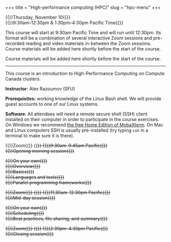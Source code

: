 +++
title = "High-performance computing (HPC)"
slug = "hpc-menu"
+++

{{<cor>}}Thursday, November 10{{</cor>}}\
{{<cgr>}}9:30am–12:30pm & 1:30pm–4:30pm Pacific Time{{</cgr>}}

This course will start at 9:30am Pacific Time and will run until 12:30pm. Its format will be a combination of
several interactive Zoom sessions and pre-recorded reading and video materials in-between the Zoom sessions. Course
materials will be added here shortly before the start of the course.

Course materials will be added here shortly before the start of the course.

---

This course is an introduction to High-Performance Computing on Compute Canada clusters.

<!-- Please download a [ZIP file](https://owncloud.westgrid.ca/index.php/s/VCD8Pogqmk7eS16/download) with all slides (single -->
<!-- PDF combining all chapters) and sample codes. -->

**Instructor**: Alex Razoumov (SFU)

**Prerequisites:** working knowledge of the Linux Bash shell. We will provide guest accounts to one of our Linux systems.

**Software**: All attendees will need a remote secure shell (SSH) client installed on their computer in order to
participate in the course exercises. On Windows we recommend
[the free Home Edition of MobaXterm](https://mobaxterm.mobatek.net/download.html). On Mac and Linux computers SSH is
usually pre-installed (try typing `ssh` in a terminal to make sure it is there).

{{<cor>}}Zoom{{</cor>}} {{<s>}} {{<cgr>}}9:30am-9:45am Pacific{{</cgr>}} \
{{<nolinktitle>}}Opening morning session{{</nolinktitle>}}
<!-- {{<linktitle url="../hpc1" text="Opening morning session">}} -->

{{<cbr>}}On your own{{</cbr>}} \
{{<nolinktitle>}}Overview{{</nolinktitle>}} \
{{<nolinktitle>}}Basics{{</nolinktitle>}} \
{{<nolinktitle>}}Languages and tools{{</nolinktitle>}} \
{{<nolinktitle>}}Parallel programming frameworks{{</nolinktitle>}}
<!-- {{<linktitle url="../hpc/hpc-01-overview" text="Overview (20 min)">}} \ -->
<!-- {{<linktitle url="../hpc/hpc-02-basics" text="Basics (28 min)">}} \ -->
<!-- {{<linktitle url="../hpc/hpc-03-languages" text="Languages and tools (61 min)">}} -->
<!-- {{<linktitle url="../hpc/hpc-03b-parallel" text="Parallel programming frameworks (61 min)">}} -->

{{<cor>}}Zoom{{</cor>}} {{<s>}} {{<cgr>}}11:30am-12:30pm Pacific{{</cgr>}} \
{{<nolinktitle>}}Mid-day session{{</nolinktitle>}}
<!-- {{<linktitle url="../hpc2" text="Mid-day session">}} -->

{{<cbr>}}On your own{{</cbr>}} \
{{<nolinktitle>}}Scheduling{{</nolinktitle>}} \
{{<nolinktitle>}}Best practices, file sharing, and summary{{</nolinktitle>}}
<!-- {{<linktitle url="../hpc/hpc-04-scheduling" text="Scheduling (66 min)">}} \ -->
<!-- {{<linktitle url="../hpc/hpc-05-best-summary" text="Best practices, file sharing, and summary (9 min)">}}\ -->

{{<cor>}}Zoom{{</cor>}} {{<s>}} {{<cgr>}}2:30pm-4:30pm Pacific{{</cgr>}} \
{{<nolinktitle>}}Closing session{{</nolinktitle>}}
<!-- {{<linktitle url="../hpc3" text="Closing session">}} -->
